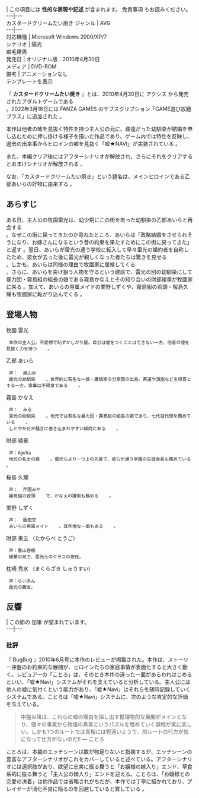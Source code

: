 |  この項目には **性的な表現や記述** が含まれます。  免責事項  もお読みください。  
---|---  
カスタードクリームたい焼き  ジャンル  |  AVG     
---|---  
対応機種  |  Microsoft Windows 2000/XP/7   
シナリオ  |  陽光   
癖毛爆男    
発売日  |  オリジナル版：2010年4月30日     
メディア  |  DVD-ROM   
備考  |  アニメーションなし     
テンプレートを表示  
  
『 **カスタードクリームたい焼き** 』とは、2010年4月30日に  アクシス  から発売されたアダルトゲームである  
。2022年3月18日には  FANZA GAMES  のサブスクリプション「GAME遊び放題プラス」に追加された    。

本作は他者の嘘を見抜く特性を持つ主人公の元に、疎遠だった幼馴染が結婚を申し込むために押し掛ける様子を描いた作品であり、ゲーム内では特性を反映し、過去の出来事からヒロインの嘘を見抜く「嘘★NAVI」が実装されている
  。

また、本編クリア後にはアフターシナリオが解放され、さらにそれをクリアするとおまけシナリオが解放される    。

なお、「カスタードクリームたい焼き」という題名は、メインヒロインである乙部あいらの好物に由来する    。

##  あらすじ  

ある日、主人公の牧園雷光は、幼少期にこの街を去った幼馴染の乙部あいらと再会する  
。なぜこの街に戻ってきたのか尋ねたところ、あいらは「政略結婚をさせられそうになり、お嫁さんになるという昔の約束を果たすためにこの街に戻ってきた」と返す
    。翌日、あいらが雷光の通う学校に転入して早々雷光の婚約者を自称したため、彼女が去った後に雷光が親しくなった者たちは驚きを見せる  
。しかも、あいらは同様の理由で牧園家に居候してくる  
。さらに、あいらを突け狙う人物を守るという建前で、雷光の別の幼馴染にして暴力団・霧島組の組長の娘である霧島かなえとその知り合いの財部綾華が牧園家に来る
  。加えて、あいらの専属メイドの栗野しずくや、霧島組の若頭・桜島久耀も牧園家に転がり込んでくる    。

##  登場人物  

牧園 雷光

     本作の主人公。不愛想で恥ずかしがり屋。自分は嘘をつくことはできない一方、他者の嘘を見抜く力を持つ    。 
乙部 あいら

     声：  奥山歩 
     雷光の幼馴染    。世界的に有名な一族・鷹栖家の分家筋の出身。茶道や演説などを得意とする一方、家事は不得意である    。 
霧島 かなえ

     声：  みる 
     雷光の幼馴染    。地元では有名な暴力団・霧島組の組長の娘であり、七代目代理を務めている    。 
     しとやかだが騒ぎに巻き込まれやすい傾向にある    。 
財部 綾華

     声：Ageha 
     地元の名士の娘    。雷光らより一つ上の先輩で、彼らが通う学園の生徒会長も務めている    。 
桜島 久耀

     声：  芹園みや 
     霧島組の若頭    で、かなえの護衛も務める    。 
栗野 しずく

     声：  飯田空 
     あいらの専属メイド    。耳年増な一面もある    。 
財部 東五 （たからべ とうご）

     声：春山壱樹 
     綾華の兄で、雷光らのクラスの担任。 
枕崎 秀水 （まくらざき しゅうすい）

     声：らいあん 
     雷光の親友。 

##  反響  

|  この節の  加筆  が望まれています。  
---|---  
  
###  批評  

『  BugBug
』2010年6月号に本作のレビューが掲載された。本作は、ストーリー序盤のお約束的な展開が、ヒロインたちの家庭事情が表面化すると大きく動く。レビュアーの「ことろ」は、そのとき本作の違った一面があらわれはじめるといい、「嘘★Navi」システムがそれを支えていると分析している。主人公には他人の嘘に気付くという能力があり、「嘘★Navi」はそれらを随時記録していくシステムである。ことろは「嘘★Navi」システムに、次のような肯定的な評価を与えている。

>
> 中盤以降は、これらの嘘の理由を探し出す推理物的な展開がメインとなり、個々の事実から物語の真実というパズルを埋めていく課程が実に楽しい。しかも1つのルートでは真相には程遠いようで、別ルートの行方が気になって仕方がないのだ!!
> — ことろ

ことろは、本編のエッチシーンは数が物足りないと指摘するが、エッチシーンの豊富なアフターシナリオがこれをカバーしていると述べている。アフターシナリオには選択肢があり、欲望に忠実に振る舞うと「お嬢様の嫁入り」エンド、草食系的に振る舞うと「主人公の婿入り」エンドを迎える。ことろは、「お嬢様との恋愛の決着」は他作品では省略されがちだが、本作では丁寧に描かれており、プレイヤーが消化不良に陥るのを回避していると賞している
  。

